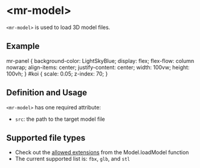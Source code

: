 # &lt;mr-model&gt;

`<mr-model>` is used to load 3D model files.

## Example

<inline-repl editor-height="280">
    <slot slot="html">
        <mr-app>
            <mr-panel>
                <mr-model id="koi" src="/static/sample/koi.glb" data-comp-animation="clip: 0; action: play;" ></mr-model>
                <!-- Model by https://sketchfab.com/7plus -->
                <mr-light color="white" intensity="0.1" data-position="0 0.3 0.1"></mr-light>
                <mr-light color="LightSkyBlue" intensity="0.5" data-position="0 -0.15 0.25"></mr-light>
            </mr-panel>
        </mr-app>
    </slot>
    <slot slot="css">
        mr-panel {
            background-color: LightSkyBlue;
            display: flex;
            flex-flow: column nowrap;
            align-items: center;
            justify-content: center;
            width: 100vw;
            height: 100vh;
        }
        #koi {
            scale: 0.05;
            z-index: 70;
        }
    </slot>
</inline-repl>

## Definition and Usage

`<mr-model>` has one required attribute:

* `src`: the path to the target model file

## Supported file types

* Check out the [allowed extensions](https://docs.mrjs.io/javascript-api/#model.loadmodelfilepath-extension-promise.three.mesh) from the Model.loadModel function
* The current supported list is: `fbx`, `glb`, and `stl`
